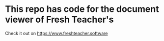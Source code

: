 # This repo has code for the document viewer of Fresh Teacher's
Check it out on https://www.freshteacher.software 


